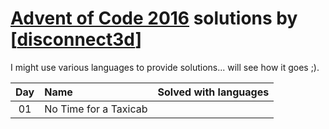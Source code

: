 [Advent of Code 2016](http://adventofcode.com) solutions by [[disconnect3d](http://disconnect3d.pl/)]
========================

I might use various languages to provide solutions... will see how it goes ;).

| Day | Name                                           | Solved with languages |
|:---:|:-----------------------------------------------|:---------------------:|
| 01  | No Time for a Taxicab                          |                       |

[day1]: http://adventofcode.com/2016/day/1
